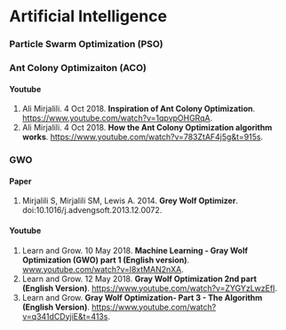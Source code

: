# Artificial Intelligence

### Particle Swarm Optimization (PSO)


### Ant Colony Optimizaiton (ACO)


#### Youtube
1. Ali Mirjalili. 4 Oct 2018. **Inspiration of Ant Colony Optimization**. https://www.youtube.com/watch?v=1qpvpOHGRqA.
2. Ali Mirjalili. 4 Oct 2018. **How the Ant Colony Optimization algorithm works**. https://www.youtube.com/watch?v=783ZtAF4j5g&t=915s.


### GWO
#### Paper
1. Mirjalili S, Mirjalili SM, Lewis A. 2014. **Grey Wolf Optimizer**. doi:10.1016/j.advengsoft.2013.12.0072.

#### Youtube
1. Learn and Grow. 10 May 2018. **Machine Learning - Gray Wolf Optimization (GWO) part 1 (English version)**. www.youtube.com/watch?v=l8xtMAN2nXA.
2. Learn and Grow. 12 May 2018. **Gray Wolf Optimization 2nd part (English Version)**. https://www.youtube.com/watch?v=ZYGYzLwzEfI.
3. Learn and Grow. **Gray Wolf Optimization- Part 3 - The Algorithm (English Version)**. https://www.youtube.com/watch?v=q341dCDyjiE&t=413s.
